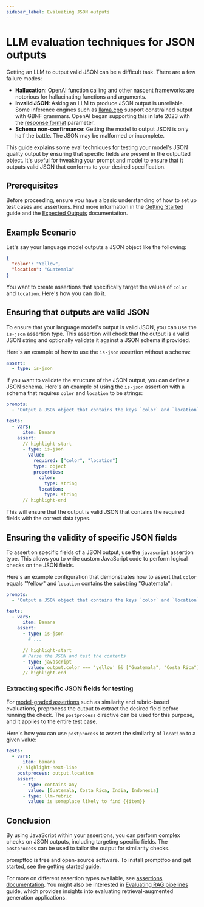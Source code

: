 ```yaml
---
sidebar_label: Evaluating JSON outputs
---
```


# LLM evaluation techniques for JSON outputs

Getting an LLM to output valid JSON can be a difficult task.  There are a few failure modes:

- **Hallucation**: OpenAI function calling and other nascent frameworks are notorious for hallucinating functions and arguments. 
- **Invalid JSON**: Asking an LLM to produce JSON output is unreliable.  Some inference engines such as [llama.cpp](https://github.com/ggerganov/llama.cpp/tree/master) support constrained output with GBNF grammars.  OpenAI began supporting this in late 2023 with the [response format](https://platform.openai.com/docs/api-reference/chat/create#chat-create-response_format) parameter.
- **Schema non-confirmance**: Getting the model to output JSON is only half the battle.  The JSON may be malformed or incomplete.

This guide explains some eval techniques for testing your model's JSON quality output by ensuring that specific fields are present in the outputted object.  It's useful for tweaking your prompt and model to ensure that it outputs valid JSON that conforms to your desired specification.

## Prerequisites

Before proceeding, ensure you have a basic understanding of how to set up test cases and assertions. Find more information in the [Getting Started](/docs/getting-started) guide and the [Expected Outputs](/docs/configuration/expected-outputs/index.md) documentation.

## Example Scenario

Let's say your language model outputs a JSON object like the following:

```json
{
  "color": "Yellow",
  "location": "Guatemala"
}
```

You want to create assertions that specifically target the values of `color` and `location`. Here's how you can do it.

## Ensuring that outputs are valid JSON

To ensure that your language model's output is valid JSON, you can use the `is-json` assertion type. This assertion will check that the output is a valid JSON string and optionally validate it against a JSON schema if provided.

Here's an example of how to use the `is-json` assertion without a schema:

```yaml
assert:
  - type: is-json
```

If you want to validate the structure of the JSON output, you can define a JSON schema. Here's an example of using the `is-json` assertion with a schema that requires `color` and `location` to be strings:

```yaml title=promptfooconfig.yaml
prompts:
  - "Output a JSON object that contains the keys `color` and `location`, describing the following object: {{item}}"

tests:
  - vars:
      item: Banana
    assert:
      // highlight-start
      - type: is-json
        value:
          required: ["color", "location"]
          type: object
          properties:
            color:
              type: string
            location:
              type: string
      // highlight-end
```

This will ensure that the output is valid JSON that contains the required fields with the correct data types.


## Ensuring the validity of specific JSON fields

To assert on specific fields of a JSON output, use the `javascript` assertion type. This allows you to write custom JavaScript code to perform logical checks on the JSON fields.

Here's an example configuration that demonstrates how to assert that `color` equals "Yellow" and `location` contains the substring "Guatemala":

```yaml
prompts:
  - "Output a JSON object that contains the keys `color` and `location`, describing the following object: {{item}}"

tests:
  - vars:
      item: Banana
    assert:
      - type: is-json
        # ...

      // highlight-start
      # Parse the JSON and test the contents
      - type: javascript
        value: output.color === 'yellow' && ["Guatemala", "Costa Rica"].includes(outputObj.location)
      // highlight-end
```

### Extracting specific JSON fields for testing

For [model-graded assertions](/docs/configuration/expected-outputs/model-graded) such as similarity and rubric-based evaluations, preprocess the output to extract the desired field before running the check. The `postprocess` directive can be used for this purpose, and it applies to the entire test case.

Here's how you can use `postprocess` to assert the similarity of `location` to a given value:

```yaml
tests:
  - vars:
      item: banana
    // highlight-next-line
    postprocess: output.location
    assert:
      - type: contains-any
        value: [Guatemala, Costa Rica, India, Indonesia]
      - type: llm-rubric
        value: is someplace likely to find {{item}}
```

## Conclusion

By using JavaScript within your assertions, you can perform complex checks on JSON outputs, including targeting specific fields. The `postprocess` can be used to tailor the output for similarity checks. 

promptfoo is free and open-source software.  To install promptfoo and get started, see the [getting started guide](/docs/getting-started).  

For more on different assertion types available, see [assertions documentation](/docs/configuration/expected-outputs).  You might also be interested in [Evaluating RAG pipelines](/docs/guides/evaluate-rag) guide, which provides insights into evaluating retrieval-augmented generation applications.
